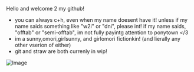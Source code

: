 Hello and welcome 2 my github! 
- you can always c+h, even when my name doesent have it! unless if my name saids something like "w2i" or "dni", please int! if my name saids, "offtab" or "semi-offtab", im not fully payintg attention to ponytown </3
- im a sunny,omori,girlsunny, and girlomori fictionkin! (and lierally any other vserion of either)
- git and straw are both currenly in wip!

  
<img src="https://pbs.twimg.com/media/GFppkcaaMAAldEZ?format=jpg&amp;name=large" alt="Image"/>
<!--
**remythesilliest/remythesilliest** is a ✨ _special_ ✨ repository because its `README.md` (this file) appears on your GitHub profile.


